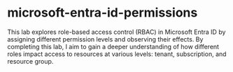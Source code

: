 # microsoft-entra-id-permissions
This lab explores role-based access control (RBAC) in Microsoft Entra ID by assigning different permission levels and observing their effects. By completing this lab, I aim to gain a deeper understanding of how different roles impact access to resources at various levels: tenant, subscription, and resource group.
